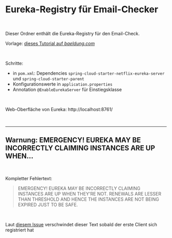 # Eureka-Registry für Email-Checker #

<br>

Dieser Ordner enthält die Eureka-Registry für den Email-Check.

Vorlage: [dieses Tutorial auf *baeldung.com*](https://www.baeldung.com/spring-cloud-netflix-eureka#Eureka)

<br>

Schritte: 
* in `pom.xml`: Dependencies `spring-cloud-starter-netflix-eureka-server` und `spring-cloud-starter-parent`
* Konfigurationswerte in `application.properties`
* Annotation `@EnableEurekaServer` für Einstiegsklasse

<br>

Web-Oberfläche von Eureka: http://localhost:8761/

<br>

----

## Warnung: EMERGENCY! EUREKA MAY BE INCORRECTLY CLAIMING INSTANCES ARE UP WHEN...

<br>

Kompletter Fehlertext:

> EMERGENCY! EUREKA MAY BE INCORRECTLY CLAIMING INSTANCES ARE UP WHEN THEY'RE NOT. 
> RENEWALS ARE LESSER THAN THRESHOLD AND HENCE THE INSTANCES ARE NOT BEING EXPIRED JUST TO BE SAFE.

<br>

Laut [diesem Issue](https://github.com/spring-cloud/spring-cloud-netflix/issues/1195#issuecomment-246288151) 
verschwindet dieser Text sobald der erste Client sich registriert hat

<br>